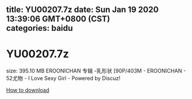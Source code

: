
title: YU00207.7z
date: Sun Jan 19 2020 13:39:06 GMT+0800 (CST)    
categories: baidu
---

# YU00207.7z
size: 395.10 MB
 EROONICHAN 专辑 -乳形状 [90P/403M - EROONICHAN - 52尤物 - I Love Sexy Girl - Powered by Discuz!
 

[How to download](https://bpcam.bemobtrk.com/go/2ceec3aa-1ca2-46d6-b9ff-aaa5c184517c?jno=24)